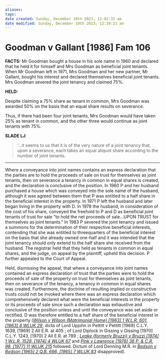 ```yaml
---
aliases: 
tags: 
date created: Sunday, December 10th 2023, 12:02:31 am
date modified: Sunday, December 10th 2023, 12:39:21 am
---
```


# Goodman v Gallant [1986] Fam 106

**FACTS:** Mr Goodman bought a house in his sole name in 1960 and declared that he held it for himself and Mrs Goodman as beneficial joint tenants. When Mr Goodman left in 1971, Mrs Goodman and her new partner, Mr Gallant, bought his interest and declared themselves beneficial joint tenants. Mrs Goodman severed the joint tenancy and claimed 75%.

**HELD:**

Despite claiming a 75% share as tenant in common, Mrs Goodman was awarded 50% on the basis that an equal share results on severance.

Thus, if there had been four joint tenants, Mrs Goodman would have taken 25% as tenant in common, and the other three would continue as joint tenants with 75%.

**SLADE LJ**:

> ‘…it seems to us that it is of the very nature of a joint tenancy that, upon a severance, each takes an equal aliquot share according to the number of joint tenants.

---

Where a conveyance into joint names contains an express declaration that the parties are to hold the proceeds of sale on trust for themselves as joint tenants, then on severance a tenancy in common in equal shares is created, and the declaration is conclusive of the position. In 1960 P and her husband purchased a house which was conveyed into the sole name of the husband, although it was agreed between them that P was entitled to a half share in the beneficial interest in the property. In 1971 P left the husband and later began living in the property with D. In 1978 the husband, in consideration of the cost of his share, conveyed the freehold to P and D as beneficial joint tenants of trust for sale "to hold the net proceeds of sale…UPON TRUST for themselves as joint tenants." In 1983 P severed the joint tenancy and issued a summons for the determination of their respective beneficial interests, contending that she was entitled to threequarters of the beneficial interest on the basis that she already owned one-half and it was intended that the joint tenancy should only extend to the half share she received from the husband. The registrar held that they held as tenants in common in equal shares, and the judge, on appeal by the plaintiff, upheld this decision. P further appealed to the Court of Appeal.

Held, dismissing the appeal, that where a conveyance into joint names contained an express declaration of trust that the parties were to hold the proceeds of sale of the property on trust for themselves as joint tenants, then on severance of the tenancy, a tenancy in common in equal shares was created. Furthermore, the doctrine of resulting implied or constructive trusts could not be invoked where there was an express declaration which comprehensively declared what were the beneficial interests in the property or its proceeds of sale since such a declaration was exhaustive and conclusive of the position unless and until the conveyance was set aside or rectified. D was therefore entitled to a half share of the beneficial interest in the property (_[Wilson v Wilson (Matrimonial Home) [1963] 1 W.L.R. 601, [1963] 4 WLUK 29](https://uk.westlaw.com/Document/I01F3D500E42911DA8FC2A0F0355337E9/View/FullText.html?originationContext=document&transitionType=DocumentItem&ppcid=aa8b78cb525d43a182bd03f824e53944&contextData=(sc.Default))_, dicta of Lord Upjohn in Pettitt v Pettitt [1969] C.L.Y. 1639, [1969] 2 All E.R. at 405 ; of Lord Diplock in Gissing v Gissing [1970] C.L.Y. 1243, [1970] 2 All E.R. at 789 ; _[Leake (formerly Bruzzi) v Bruzzi [1974] 1 W.L.R. 1528, [1974] 4 WLUK 67](https://uk.westlaw.com/Document/IDF577840E42711DA8FC2A0F0355337E9/View/FullText.html?originationContext=document&transitionType=DocumentItem&ppcid=aa8b78cb525d43a182bd03f824e53944&contextData=(sc.Default))_ and _[Pink v Lawrence (1978) 36 P. & C.R. 98, [1977] 11 WLUK 215](https://uk.westlaw.com/Document/I22D7E550E42811DA8FC2A0F0355337E9/View/FullText.html?originationContext=document&transitionType=DocumentItem&ppcid=aa8b78cb525d43a182bd03f824e53944&contextData=(sc.Default))_ followed. Dictum of Lord Denning M.R. in _[Bedson v Bedson [1965] 2 Q.B. 666, [1965] 7 WLUK 83](https://uk.westlaw.com/Document/I72ED1B10E42711DA8FC2A0F0355337E9/View/FullText.html?originationContext=document&transitionType=DocumentItem&ppcid=aa8b78cb525d43a182bd03f824e53944&contextData=(sc.Default))_ disapproved).
